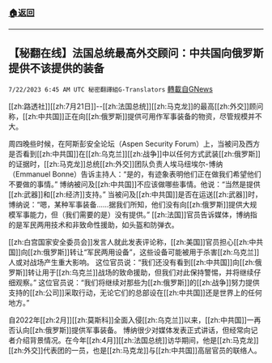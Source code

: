 ###  [:house:返回](README.md)
---


## 【秘翻在线】法国总统最高外交顾问：中共国向俄罗斯提供不该提供的装备
`7/22/2023 6:45 AM UTC 秘密翻譯組G-Translators` [轉載自GNews](https://gnews.org/articles/1479459)

[[zh:路透社]][[zh:7月21日]]--[[zh:法国总统]][[zh:马克龙]]的最高[[zh:外交]]顾问称，[[zh:中共国]]正在向[[zh:俄罗斯]]提供可用作军事装备的物资，尽管规模并不大。

周四晚些时候，在阿斯彭安全论坛（Aspen Security Forum）上，当被问及西方是否看到[[zh:中共国]]在[[zh:乌克兰]][[zh:战争]]中以任何方式武装[[zh:俄罗斯]]的证据时，[[zh:马克龙]]总统[[zh:外交]]团队负责人埃马纽埃尔-博纳（Emmanuel Bonne）告诉主持人：“是的，有迹象表明他们正在做我们希望他们不要做的事情。”
博纳被问及[[zh:中共国]]不应该做哪些事情。他说：“当然是提供[[zh:武器]]和[[zh:经济]]支持。”
当被问及[[zh:中共国]]是否在运送[[zh:武器]]时，博纳说：“嗯，某种军事装备......据我们所知，他们没有向[[zh:俄罗斯]]提供大规模军事能力，但（我们需要的是）没有提供。”
[[zh:法国]]官员告诉媒体，博纳指的是军民两用技术和非致命性援助，如头盔和防弹衣。

[[zh:白宫国家安全委员会]]发言人就此发表评论称，[[zh:美国]]官员担心[[zh:中共国]]向[[zh:俄罗斯]]转让“军民两用设备”，这些设备可能被用于杀害[[zh:乌克兰]]人或对战场产生重大影响。
这位官员说：“我们还没有看到[[zh:中共国]]向[[zh:俄罗斯]]转让用于[[zh:乌克兰]]战场的致命援助，但我们对此保持警惕，并将继续仔细观察。”
这位官员说：“我们将继续对那些为[[zh:俄罗斯]]的[[zh:战争]]努力提供支持的[[zh:公司]]采取行动，无论它们的总部设在[[zh:中共国]]还是世界上的任何地方。”

自2022年[[zh:2月]][[zh:莫斯科]]全面入侵[[zh:乌克兰]]以来，[[zh:中共国]]一再否认向[[zh:俄罗斯]]提供军事装备。
博纳很少对媒体发表正式讲话，但经常向记者介绍背景情况。在今年[[zh:4月]][[zh:法国总统]]访华期间，他是[[zh:马克龙]][[zh:外交]]代表团的一员，也是[[zh:马克龙]]与[[zh:中共国]]高层官员的联络人。
